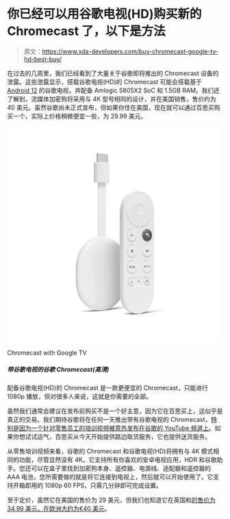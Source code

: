 # 你已经可以用谷歌电视(HD)购买新的 Chromecast 了，以下是方法

> 原文：<https://www.xda-developers.com/buy-chromecast-google-tv-hd-best-buy/>

在过去的几周里，我们已经看到了大量关于谷歌即将推出的 Chromecast 设备的泄露。这些泄露显示，搭载谷歌电视(HD)的 Chromecast 可能会搭载基于 [Android 12](https://xda-developers.com/android-12) 的谷歌电视，并配备 Amlogic S805X2 SoC 和 1.5GB RAM。我们还了解到，流媒体加密狗将采用与 4K 型号相同的设计，并在美国销售，售价约为 40 美元。虽然谷歌尚未正式宣布，但如果你住在美国，现在就可以通过百思买购买一个，实际上价格稍微便宜一些，为 29.99 美元。

 <picture>![The new Chromecast with Google TV is a simple and relatively affordable streaming device for casual users.](img/b55c50b2ed3d50990422e0d31898bd3e.png)</picture> 

Chromecast with Google TV

##### 带谷歌电视的谷歌 Chromecast(高清)

配备谷歌电视(HD)的 Chromecast 是一款更便宜的 Chromecast，只能进行 1080p 播放，但对很多人来说，这就是你需要的全部。

虽然我们通常会建议在发布前购买不是一个好主意，因为它在百思买上，这似乎是真正的交易。我们期待谷歌将在任何一天推出带有谷歌电视的 Chromecast，[特别是因为一个针对零售员工的培训视频被意外发布在谷歌的 YouTube 频道上](https://www.xda-developers.com/chromecast-with-google-tv-hd-training-video/)。如果你想试试运气，百思买从今天开始提供路边取货服务，它也提供送货服务。

从零售培训视频来看，谷歌的 Chromecast 和谷歌电视(HD)将拥有与 4K 模式相同的功能，尽管显然没有 4K。它支持所有你喜欢的安卓电视应用，HDR 和谷歌助手。您还可以在盒子里找到加密狗本身、遥控器、电源线、适配器和遥控器的 AAA 电池，您所需要做的就是将它连接到电视上，然后就可以开始使用了。它支持开箱即用的 1080p 60 FPS，只需几分钟即可完成设置。

至于定价，虽然它在美国的售价为 29 美元，但我们也知道它在英国和[的售价为 34.99 美元，在欧洲大约为€40 美元](https://www.xda-developers.com/chromecast-hd-on-sale-german-retailers/)。